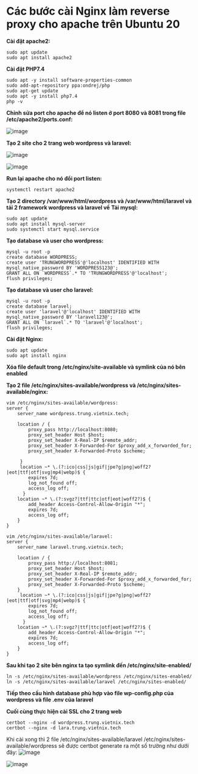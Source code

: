 # Các bước cài Nginx làm reverse proxy cho apache trên Ubuntu 20

**Cài đặt apache2:**
```
sudo apt update
sudo apt install apache2
```
**Cài đặt PHP7.4**
```
sudo apt -y install software-properties-common
sudo add-apt-repository ppa:ondrej/php
sudo apt-get update
sudo apt -y install php7.4
php -v
```
**Chỉnh sửa port cho apache để nó listen ở port 8080 và 8081 trong file /etc/apache2/ports.conf:**

![image](https://github.com/user-attachments/assets/f8947eaf-9497-4e49-86d7-0a92887b80d0)

**Tạo 2 site cho 2 trang web wordpress và laravel:**

![image](https://github.com/user-attachments/assets/91bfd89d-d3ce-403d-a984-c2528af5bd5e)

![image](https://github.com/user-attachments/assets/5e1adf7e-19c2-4e83-a2ef-1fe899ea34fd)


**Run lại apache cho nó đổi port listen:**
```
systemctl restart apache2
```
**Tạo 2 directory /var/www/html/wordpress và /var/www/html/laravel và tải 2 framework wordpress và laravel về**
**Tải mysql:**
```
sudo apt update
sudo apt install mysql-server
sudo systemctl start mysql.service
```

**Tạo database và user cho wordpress:**
```
mysql -u root -p
create database WORDPRESS;
create user 'TRUNGWORDPRESS'@'localhost' IDENTIFIED WITH mysql_native_password BY 'WORDPRESS123@';
GRANT ALL ON `WORDPRESS`.* TO 'TRUNGWORDPRESS'@'localhost';
flush privileges;
```

**Tạo database và user cho laravel:**
```
mysql -u root -p
create database laravel;
create user 'laravel'@'localhost' IDENTIFIED WITH mysql_native_password BY 'laravel123@';
GRANT ALL ON `laravel`.* TO 'laravel'@'localhost';
flush privileges;
```

**Cài đặt Nginx:**
```
sudo apt update
sudo apt install nginx
```

**Xóa file default trong /etc/nginx/site-available và symlink của nó bên enabled**

**Tạo 2 file /etc/nginx/sites-available/wordpress và /etc/nginx/sites-available/nginx:**
```
vim /etc/nginx/sites-available/wordpress:
server {
    server_name wordpress.trung.vietnix.tech;

    location / {
        proxy_pass http://localhost:8080;
        proxy_set_header Host $host;
        proxy_set_header X-Real-IP $remote_addr;
        proxy_set_header X-Forwarded-For $proxy_add_x_forwarded_for;
        proxy_set_header X-Forwarded-Proto $scheme;

     }
     location ~* \.(?:ico|css|js|gif|jpe?g|png|woff2?|eot|ttf|otf|svg|mp4|webp)$ {
        expires 7d;
        log_not_found off;
        access_log off;
      }
    location ~* \.(?:svgz?|ttf|ttc|otf|eot|woff2?)$ {
        add_header Access-Control-Allow-Origin "*";
        expires 7d;
        access_log off;
    }
}
```

```
vim /etc/nginx/sites-available/laravel:
server {
    server_name laravel.trung.vietnix.tech;

    location / {
        proxy_pass http://localhost:8081;
        proxy_set_header Host $host;
        proxy_set_header X-Real-IP $remote_addr;
        proxy_set_header X-Forwarded-For $proxy_add_x_forwarded_for;
        proxy_set_header X-Forwarded-Proto $scheme;
    }
     location ~* \.(?:ico|css|js|gif|jpe?g|png|woff2?|eot|ttf|otf|svg|mp4|webp)$ {
        expires 7d;
        log_not_found off;
        access_log off;
      }
    location ~* \.(?:svgz?|ttf|ttc|otf|eot|woff2?)$ {
        add_header Access-Control-Allow-Origin "*";
        expires 7d;
        access_log off;
    }
}
```
**Sau khi tạo 2 site bên nginx ta tạo symlink đến /etc/nginx/site-enabled/**
```
ln -s /etc/nginx/sites-available/wordpress /etc/nginx/sites-enabled/
ln -s /etc/nginx/sites-available/laravel /etc/nginx/sites-enabled/
```

**Tiếp theo cấu hình database phù hợp vào file wp-config.php của wordpress và file .env của laravel**

**Cuối cùng thực hiện cài SSL cho 2 trang web**
```
certbot --nginx -d wordpress.trung.vietnix.tech
certbot --nginx -d lara.trung.vietnix.tech
```
Khi cài xong thì 2 file /etc/nginx/sites-available/laravel /etc/nginx/sites-available/wordpress sẽ được certbot generate ra một số trường như dưới đây:
![image](https://github.com/user-attachments/assets/6cda3e03-49e7-43b8-9697-e71ce891de6f)

![image](https://github.com/user-attachments/assets/cf883574-7135-4329-9c46-5ad64281db56)


